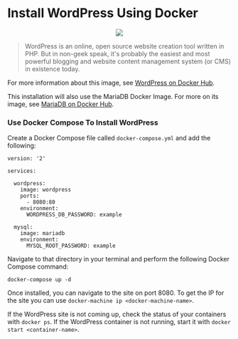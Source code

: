 # Install WordPress Using Docker

<p align="center"><img src="https://s.w.org/about/images/logos/wordpress-logo-stacked-rgb.png" /></p>

> WordPress is an online, open source website creation tool written in PHP. But in non-geek speak, it's probably the easiest and most powerful blogging and website content management system (or CMS) in existence today.

For more information about this image, see [WordPress on Docker Hub](https://hub.docker.com/_/wordpress/).

This installation will also use the MariaDB Docker Image. For more on its image, see [MariaDB on Docker Hub](https://hub.docker.com/_/mariadb/).

### Use Docker Compose To Install WordPress
Create a Docker Compose file called `docker-compose.yml` and add the following:
```
version: '2'

services:

  wordpress:
    image: wordpress
    ports:
      - 8080:80
    environment:
      WORDPRESS_DB_PASSWORD: example

  mysql:
    image: mariadb
    environment:
      MYSQL_ROOT_PASSWORD: example
```

Navigate to that directory in your terminal and perform the following Docker Compose command:
```
docker-compose up -d
```

Once installed, you can navigate to the site on port 8080. To get the IP for the site you can use `docker-machine ip <docker-machine-name>`.

If the WordPress site is not coming up, check the status of your containers with `docker ps`. If the WordPress container is not running, start it with `docker start <container-name>`.
